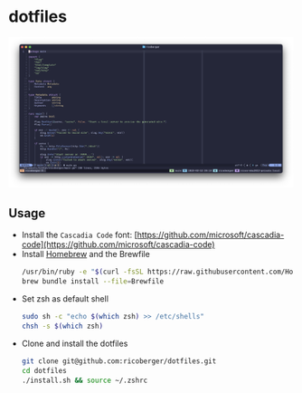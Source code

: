 # dotfiles

![Screenshot](./assets/screenshot.png)

## Usage

- Install the `Cascadia Code` font: [https://github.com/microsoft/cascadia-code](https://github.com/microsoft/cascadia-code)
- Install [Homebrew](https://brew.sh) and the Brewfile
  ```sh
  /usr/bin/ruby -e "$(curl -fsSL https://raw.githubusercontent.com/Homebrew/install/master/install)"
  brew bundle install --file=Brewfile
  ```
- Set zsh as default shell
  ```sh
  sudo sh -c "echo $(which zsh) >> /etc/shells"
  chsh -s $(which zsh)
  ```
- Clone and install the dotfiles
  ```sh
  git clone git@github.com:ricoberger/dotfiles.git
  cd dotfiles
  ./install.sh && source ~/.zshrc
  ```
